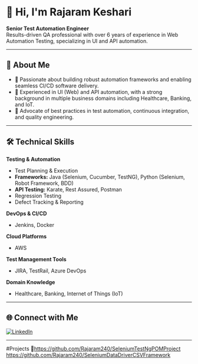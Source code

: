 # 👋 Hi, I'm Rajaram Keshari

**Senior Test Automation Engineer**  
Results-driven QA professional with over 6 years of experience in Web Automation Testing, specializing in UI and API automation.

---

## 🚀 About Me

- 🔹 Passionate about building robust automation frameworks and enabling seamless CI/CD software delivery.
- 🔹 Experienced in UI (Web) and API automation, with a strong background in multiple business domains including Healthcare, Banking, and IoT.
- 🔹 Advocate of best practices in test automation, continuous integration, and quality engineering.

---

## 🛠️ Technical Skills

**Testing & Automation**
- Test Planning & Execution
- **Frameworks:** Java (Selenium, Cucumber, TestNG), Python (Selenium, Robot Framework, BDD)
- **API Testing:** Karate, Rest Assured, Postman
- Regression Testing
- Defect Tracking & Reporting

**DevOps & CI/CD**
- Jenkins, Docker

**Cloud Platforms**
- AWS

**Test Management Tools**
- JIRA, TestRail, Azure DevOps

**Domain Knowledge**
- Healthcare, Banking, Internet of Things (IoT)

---

## 🌐 Connect with Me

[![LinkedIn](https://img.shields.io/badge/LinkedIn-blue?logo=linkedin&logoColor=white)](https://www.linkedin.com/in/rajaramkeshari/)

---

 #Projects
🔗https://github.com/Rajaram240/SeleniumTestNgPOMProject 
https://github.com/Rajaram240/SeleniumDataDriverCSVFramework

